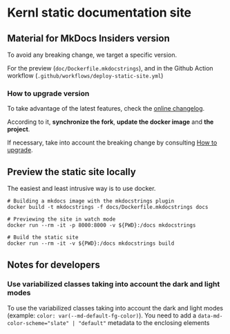 # Kernl static documentation site

## Material for MkDocs Insiders version

To avoid any breaking change, we target a specific version.

For the preview (`doc/Dockerfile.mkdocstrings`),
and in the Github Action workflow (`.github/workflows/deploy-static-site.yml`)


### How to upgrade version

To take advantage of the latest features, check the [online changelog](https://squidfunk.github.io/mkdocs-material/insiders/changelog/).

According to it, **synchronize the fork**, **update the docker image** and **the project**.

If necessary, take into account the breaking change by consulting [How to upgrade](https://squidfunk.github.io/mkdocs-material/upgrade/).

## Preview the static site locally

The easiest and least intrusive way is to use docker.

```shell
# Building a mkdocs image with the mkdocstrings plugin
docker build -t mkdocstrings -f docs/Dockerfile.mkdocstrings docs
```

```shell
# Previewing the site in watch mode
docker run --rm -it -p 8000:8000 -v ${PWD}:/docs mkdocstrings
```

```shell
# Build the static site
docker run --rm -it -v ${PWD}:/docs mkdocstrings build
```

## Notes for developers

### Use variabilized classes taking into account the dark and light modes

To use the variabilized classes taking into account the dark and light modes (example: `color: var(--md-default-fg-color)`).
You need to add a `data-md-color-scheme="slate" | "default"` metadata to the enclosing elements

